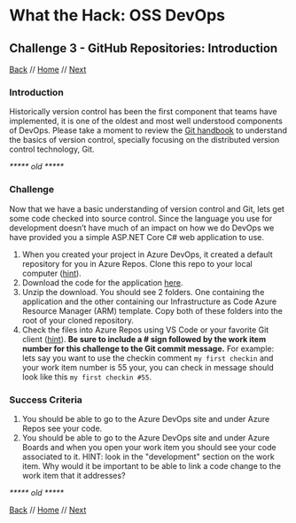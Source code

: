 # What the Hack: OSS DevOps 

## Challenge 3 - GitHub Repositories: Introduction
[Back](challenge02.md) // [Home](../../readme.md) // [Next](challenge04.md)

### Introduction

Historically version control has been the first component that teams have implemented, it is one of the oldest and most well understood components of DevOps. Please take a moment to review the [Git handbook](https://guides.github.com/introduction/git-handbook/) to understand the basics of version control, specially focusing on the distributed version control technology, Git.

_***** old *****_



### Challenge

Now that we have a basic understanding of version control and Git, lets get some code checked into source control. Since the language you use for development doesn’t have much of an impact on how we do DevOps we have provided you a simple ASP.NET Core C# web application to use. 

1. When you created your project in Azure DevOps, it created a default repository for you in Azure Repos. Clone this repo to your local computer ([hint](https://code.visualstudio.com/Docs/editor/versioncontrol#_cloning-a-repository)).
2. Download the code for the application [here](https://minhaskamal.github.io/DownGit/#/home?url=https://github.com/Microsoft/WhatTheHack/tree/master/010-AzureDevOps/Student/Resources/Code&fileName=AzureDevOpsWhatTheHack&rootDirectory=AzureDevOpsWhatTheHack).
3. Unzip the download. You should see 2 folders. One containing the application and the other containing our Infrastructure as Code Azure Resource Manager (ARM) template. Copy both of these folders into the root of your cloned repository. 
4. Check the files into Azure Repos using VS Code or your favorite Git client ([hint](https://docs.microsoft.com/en-us/azure/devops/user-guide/code-with-git?view=azure-devops)). **Be sure to include a # sign followed by the work item number for this challenge to the Git commit message.** For example: lets say you want to use the checkin comment `my first checkin` and your work item number is 55 your, you can  check in message should look like this  `my first checkin #55`.

### Success Criteria

1. You should be able to go to the Azure DevOps site and under Azure Repos see your code. 
2. You should be able to go to the Azure DevOps site and under Azure Boards and when you open your work item you should see your code associated to it. HINT: look in the "development" section on the work item. Why would it be important to be able to link a code change to the work item that it addresses? 


_***** old *****_


[Back](challenge02.md) // [Home](../../readme.md) // [Next](challenge04.md)